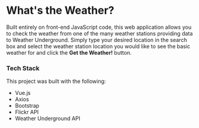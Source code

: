 # What's the Weather? #
Built entirely on front-end JavaScript code, this web application allows you to check the weather from one of the many weather stations providing data to Weather Underground.  Simply type your desired location in the search box and select the weather station location you would like to see the basic weather for and click the **Get the Weather!** button.

### Tech Stack

This project was built with the following:
- Vue.js
- Axios
- Bootstrap
- Flickr API
- Weather Underground API